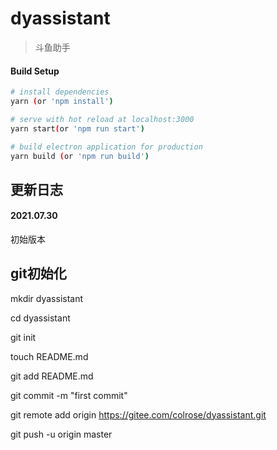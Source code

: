 # dyassistant

> 斗鱼助手

#### Build Setup

```bash
# install dependencies
yarn (or 'npm install')

# serve with hot reload at localhost:3000
yarn start(or 'npm run start')

# build electron application for production
yarn build (or 'npm run build')

```

## 更新日志

#### 2021.07.30

初始版本


## git初始化
mkdir dyassistant

cd dyassistant

git init

touch README.md

git add README.md

git commit -m "first commit"

git remote add origin https://gitee.com/colrose/dyassistant.git

git push -u origin master